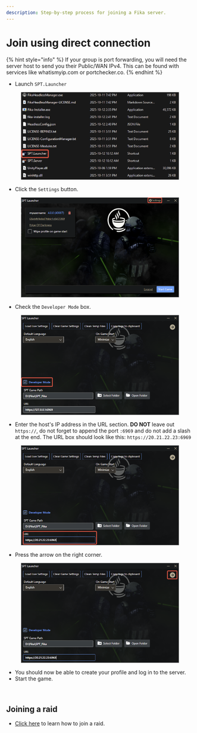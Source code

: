 ```yaml
---
description: Step-by-step process for joining a Fika server.
---
```


# Join using direct connection

{% hint style="info" %}
If your group is port forwarding, you will need the server host to send you their Public/WAN IPv4. This can be found with services like whatismyip.com or portchecker.co.
{% endhint %}

* Launch `SPT.Launcher`

<figure><img src="../.gitbook/assets/https___files.gitbook.com_v0_b_gitbook-x-prod.appspot.com_o_spaces_2FKIBpsnthxy8OSpsWzsDI_2Fuploads_2F89xf4fwAOWUZlYNbpj1u_2Fimage (3).png" alt=""><figcaption></figcaption></figure>

* Click the `Settings` button.

<figure><img src="../.gitbook/assets/image (28).png" alt=""><figcaption></figcaption></figure>

* Check the `Developer Mode` box.

<figure><img src="../.gitbook/assets/image (2) (1) (1) (1) (1).png" alt=""><figcaption></figcaption></figure>

* Enter the host's IP address in the URL section. **DO NOT** leave out `https://`, do not forget to append the port `:6969` and do not add a slash at the end. The URL box should look like this: `https://20.21.22.23:6969`

<figure><img src="../.gitbook/assets/image (5) (1) (1) (1).png" alt=""><figcaption></figcaption></figure>

* Press the arrow on the right corner.

<figure><img src="../.gitbook/assets/image (6) (1) (1) (1).png" alt=""><figcaption></figcaption></figure>

* You should now be able to create your profile and log in to the server.
* Start the game.

<figure><img src="../.gitbook/assets/https___files.gitbook.com_v0_b_gitbook-x-prod.appspot.com_o_spaces_2FKIBpsnthxy8OSpsWzsDI_2Fuploads_2FVhkOgEbLlzyx9kazRxLl_2Fimage (2).avif" alt=""><figcaption></figcaption></figure>

## Joining a raid

* [Click here](../playing-fika.md#joining-a-raid) to learn how to join a raid.
